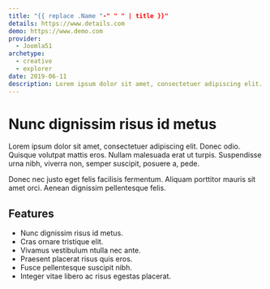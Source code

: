 ```yaml
---
title: "{{ replace .Name "-" " " | title }}"
details: https://www.details.com
demo: https://www.demo.com
provider:
  - Joomla51
archetype:
  - creative
  - explorer
date: 2019-06-11
description: Lorem ipsum dolor sit amet, consectetuer adipiscing elit. Donec odio. Quisque volutpat mattis eros.
---
```


# Nunc dignissim risus id metus

Lorem ipsum dolor sit amet, consectetuer adipiscing elit. Donec odio. Quisque volutpat mattis eros. Nullam malesuada erat ut turpis. Suspendisse urna nibh, viverra non, semper suscipit, posuere a, pede.

Donec nec justo eget felis facilisis fermentum. Aliquam porttitor mauris sit amet orci. Aenean dignissim pellentesque felis.

## Features

* Nunc dignissim risus id metus.
* Cras ornare tristique elit.
* Vivamus vestibulum ntulla nec ante.
* Praesent placerat risus quis eros.
* Fusce pellentesque suscipit nibh.
* Integer vitae libero ac risus egestas placerat.